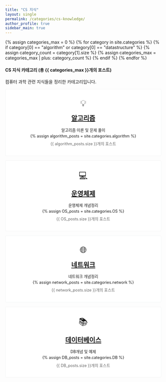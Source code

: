 ```yaml
---
title: "CS 지식"
layout: single
permalink: /categories/cs-knowledge/
author_profile: true
sidebar_main: true
---
```


{% assign categories_max = 0 %}
{% for category in site.categories %}
  {% if category[0] == "algorithm" or category[0] == "datastructure" %}
    {% assign category_count = category[1].size %}
    {% assign categories_max = categories_max | plus: category_count %}
  {% endif %}
{% endfor %}

<div class="notice">
  <h4>CS 지식 카테고리 (총 {{ categories_max }}개의 포스트)</h4>
  <p>컴퓨터 과학 관련 지식들을 정리한 카테고리입니다.</p>
</div>

<div class="grid__wrapper">
  <!-- 알고리즘 카테고리 -->
  <div class="grid__item" style="padding: 2em; text-align: center; border: 1px solid #f2f3f3; border-radius: 4px; margin-bottom: 1em; background: white;">
    <div style="font-size: 2em; margin-bottom: 0.5em;">💡</div>
    <div class="archive__item">
      <h2 class="archive__item-title no_toc" itemprop="headline" style="margin: 0 0 10px 0; padding-bottom: 0.3em;">
        <a href="/categories/algorithm" rel="permalink">알고리즘</a>
      </h2>
      <div class="archive__item-excerpt" style="margin-top: 0.5em; font-size: 0.9em; line-height: 1.5;">
        <p style="margin: 0;">알고리즘 이론 및 문제 풀이</p>
        {% assign algorithm_posts = site.categories.algorithm %}
        <p style="margin: 0.5em 0 0 0; color: #666;">{{ algorithm_posts.size }}개의 포스트</p>
      </div>
    </div>
  </div>

  <!-- 운영체제 카테고리 -->
  <div class="grid__item" style="padding: 2em; text-align: center; border: 1px solid #f2f3f3; border-radius: 4px; margin-bottom: 1em; background: white;">
    <div style="font-size: 2em; margin-bottom: 0.5em;">💻</div>
    <div class="archive__item">
      <h2 class="archive__item-title no_toc" itemprop="headline" style="margin: 0 0 10px 0; padding-bottom: 0.3em;">
        <a href="/categories/OS" rel="permalink">운영체제</a>
      </h2>
      <div class="archive__item-excerpt" style="margin-top: 0.5em; font-size: 0.9em; line-height: 1.5;">
        <p style="margin: 0;">운영체제 개념정리</p>
        {% assign OS_posts = site.categories.OS %}
        <p style="margin: 0.5em 0 0 0; color: #666;">{{ OS_posts.size }}개의 포스트</p>
      </div>
    </div>
  </div>

  <!-- 네트워크 카테고리 -->
  <div class="grid__item" style="padding: 2em; text-align: center; border: 1px solid #f2f3f3; border-radius: 4px; margin-bottom: 1em; background: white;">
    <div style="font-size: 2em; margin-bottom: 0.5em;">🌐</div>
    <div class="archive__item">
      <h2 class="archive__item-title no_toc" itemprop="headline" style="margin: 0 0 10px 0; padding-bottom: 0.3em;">
        <a href="/categories/network" rel="permalink">네트워크</a>
      </h2>
      <div class="archive__item-excerpt" style="margin-top: 0.5em; font-size: 0.9em; line-height: 1.5;">
        <p style="margin: 0;">네트워크 개념정리</p>
        {% assign network_posts = site.categories.network %}
        <p style="margin: 0.5em 0 0 0; color: #666;">{{ network_posts.size }}개의 포스트</p>
      </div>
    </div>
  </div>

  <!-- DB 카테고리 -->
  <div class="grid__item" style="padding: 2em; text-align: center; border: 1px solid #f2f3f3; border-radius: 4px; margin-bottom: 1em; background: white;">
    <div style="font-size: 2em; margin-bottom: 0.5em;">📚</div>
    <div class="archive__item">
      <h2 class="archive__item-title no_toc" itemprop="headline" style="margin: 0 0 10px 0; padding-bottom: 0.3em;">
        <a href="/categories/DB" rel="permalink">데이터베이스</a>
      </h2>
      <div class="archive__item-excerpt" style="margin-top: 0.5em; font-size: 0.9em; line-height: 1.5;">
        <p style="margin: 0;">DB개념 및 예제</p>
        {% assign DB_posts = site.categories.DB %}
        <p style="margin: 0.5em 0 0 0; color: #666;">{{ DB_posts.size }}개의 포스트</p>
      </div>
    </div>
  </div>



  <!-- 자료구조 카테고리 -->
  <!-- <div class="grid__item" style="padding: 2em; text-align: center; border: 1px solid #f2f3f3; border-radius: 4px; margin-bottom: 1em; background: white;">
    <div style="font-size: 2em; margin-bottom: 0.5em;">📚</div>
    <div class="archive__item">
      <h2 class="archive__item-title no_toc" itemprop="headline" style="margin: 0 0 10px 0; padding-bottom: 0.3em;">
        <a href="/categories/datastructure" rel="permalink">자료구조</a>
      </h2>
      <div class="archive__item-excerpt" style="margin-top: 0.5em; font-size: 0.9em; line-height: 1.5;">
        <p style="margin: 0;">자료구조 이론 및 구현</p>
        {% assign datastructure_posts = site.categories.datastructure %}
        <p style="margin: 0.5em 0 0 0; color: #666;">{{ datastructure_posts.size }}개의 포스트</p>
      </div>
    </div>
  </div> -->



</div> 